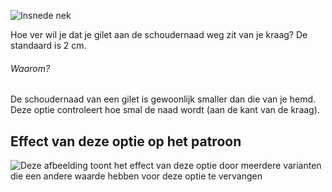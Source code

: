 ![Insnede nek](neckinset.svg)

Hoe ver wil je dat je gilet aan de schoudernaad weg zit van je kraag? De standaard is 2 cm.

<Note>

###### Waarom?

De schoudernaad van een gilet is gewoonlijk smaller dan die van je hemd. Deze optie controleert hoe smal de naad wordt (aan de kant van de kraag).

</Note>

## Effect van deze optie op het patroon

![Deze afbeelding toont het effect van deze optie door meerdere varianten die een andere waarde hebben voor deze optie te vervangen](wahid_neckinset_sample.svg "Effect van deze optie op het patroon")
